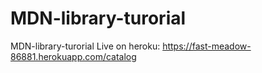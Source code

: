 # MDN-library-turorial
MDN-library-turorial
Live on heroku:
  https://fast-meadow-86881.herokuapp.com/catalog
